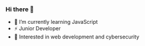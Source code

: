 ### Hi there 👋

- 🌱 I’m currently learning JavaScript <!-- 📫 How to reach me: aarroyosa23dw@ikzubirimanteo.com -->
- ⚡ Junior Developer
- 🚀 Interested in web development and cybersecurity
